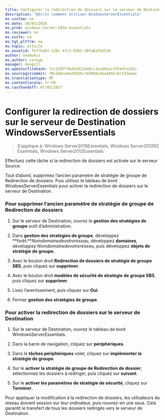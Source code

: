 ```yaml
---
title: Configurer la redirection de dossiers sur le serveur de Destination WindowsServerEssentials
description: "Décrit comment utiliser WindowsServerEssentials"
ms.custom: na
ms.date: 10/03/2016
ms.prod: windows-server-2016-essentials
ms.reviewer: na
ms.suite: na
ms.tgt_pltfrm: na
ms.topic: article
ms.assetid: fe77ba67-128c-4fc3-9361-30fa6af42516
author: nnamuhcs
ms.author: coreyp
manager: dongill
ms.openlocfilehash: 7cc1207f36d3a921b49cc3ecd02acf3fe4fa243c
ms.sourcegitcommit: 70c1b6cedad55b9c7d2068c9aa4891c6c533ee4c
ms.translationtype: MT
ms.contentlocale: fr-FR
ms.lasthandoff: 07/03/2017
---
```

# <a name="configure-folder-redirection-on-the-windows-server-essentials-destination-server"></a>Configurer la redirection de dossiers sur le serveur de Destination WindowsServerEssentials

>S’applique à: Windows Server2016Essentials, Windows Server2012R2 Essentials, Windows Server2012Essentials

Effectuez cette tâche si la redirection de dossiers est activée sur le serveur Source.  
  
 Tout d’abord, supprimez l’ancien paramètre de stratégie de groupe de Redirection de dossiers. Puis utilisez le tableau de bord WindowsServerEssentials pour activer la redirection de dossiers sur le serveur de Destination.  
  
### <a name="to-delete-the-old-folder-redirection-group-policy-setting"></a>Pour supprimer l’ancien paramètre de stratégie de groupe de Redirection de dossiers  
  
1.  Sur le serveur de Destination, ouvrez le **gestion des stratégies de groupe** outil d’administration.  
  
2.  Dans **gestion des stratégies de groupe**, développez **forêt:***Nomdomainedevotreréseau*, développez **domaines**, développez *Nomdomainedevotreréseau*, puis développez **objets de stratégie de groupe**.  
  
3.  Avec le bouton droit **Redirection de dossiers de stratégie de groupe SBS**, puis cliquez sur **supprimer**.  
  
4.  Avec le bouton droit **modèles de sécurité de stratégie de groupe SBS**, puis cliquez sur **supprimer**.  
  
5.  Lisez l’avertissement, puis cliquez sur **Oui**.  
  
6.  Fermer **gestion des stratégies de groupe**.  
  
### <a name="to-enable-folder-redirection-on-the-destination-server"></a>Pour activer la redirection de dossiers sur le serveur de Destination  
  
1.  Sur le serveur de Destination, ouvrez le tableau de bord WindowsServerEssentials.  
  
2.  Dans la barre de navigation, cliquez sur **périphériques**.  
  
3.  Dans le **tâches périphériques** volet, cliquez sur **implémenter la stratégie de groupe**.  
  
4.  Sur le **activer la stratégie de groupe de Redirection de dossier**, sélectionnez les dossiers à rediriger, puis cliquez sur **suivant**.  
  
5.  Sur le **activer les paramètres de stratégie de sécurité**, cliquez sur **Terminer**.  
  
 Pour appliquer la modification à la redirection de dossiers, les utilisateurs du réseau doivent session sur leur ordinateur, puis rouvrez-en une sous. Cela garantit le transfert de tous les dossiers redirigés vers le serveur de Destination.
